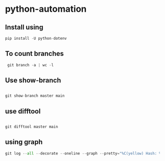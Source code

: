 # python-automation

## Install using

```Python
pip install -U python-dotenv

```

## To count branches

```python
 git branch -a | wc -l

```

## Use show-branch

```python

git show-branch master main 

```

## use difftool

```python

git difftool master main 

```

## using graph

```python
git log --all --decorate --oneline --graph --pretty="%C(yellow) Hash: %h %C(blue)Date: %ad %C(red) Message:  %S" --date=human

```
